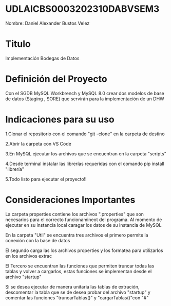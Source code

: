 # UDLAICBS0003202310DABVSEM3
Nombre: Daniel Alexander Bustos Velez
<h1>Titulo</h1>
<p>Implementación Bodegas de Datos</p>
<h1>Definición del Proyecto</h1>
<p>Con el SGDB MySQL Workbrench y MySQL 8.0 crear dos modelos de base de datos (Staging , SORE) que servirán para la implementación de un DHW</p>
<h1>Indicaciones para su uso</h1>
<p>1.Clonar el repositorio con el comando "git -clone" en la carpeta de destino</p>
<p>2.Abrir la carpeta con VS Code</p>
<p>3.En MySQL ejecutar los archivos que se encuentran en la carpeta "scripts"</p>
<p>4.Desde terminal instalar las librerías requeridas con el comando pip install "librería"</p>
<p>5.Todo listo para ejecutar el proyecto!! </p>
<h1>Consideraciones Importantes</h1>
<p>La carpeta properties contiene los archivos ".properties" que son necesarios para el correcto funcionamineot del programa. Al momento de ejecutar en su instancia local caragar los datos de su instancia de MySQL</p>
<p>En la carpeta "Util" se encuentra tres archivos el primero permite la conexión con la base de datos</p>
<p>El segundo carga las los archivos properties y los formatea para utilizarlos en los archivos extrac</p>
<p>El Tercero se encuentran las funciones que permiten truncar todas las tablas y volver a cargarlos, estas funciones se implementan desde el archivo "startup"</p>
<p>Si se desea ejecutar de manera unitaria las tablas de extración, descomentar la tabla que se de desea probar del archivo "startup" y comentar las funciones "truncarTablas()" y "cargarTablas()"con "#"</p>